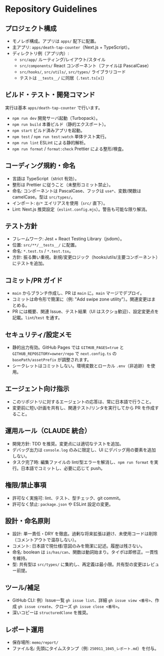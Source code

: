 # Repository Guidelines

## プロジェクト構成
- モノレポ構成。アプリは `apps/` 配下に配置。
- 主アプリ: `apps/death-tap-counter`（Next.js + TypeScript）。
- ディレクトリ例（アプリ内）:
  - `src/app/` ルーティング/レイアウト/スタイル
  - `src/components/` React コンポーネント（ファイルは PascalCase）
  - `src/hooks/`, `src/utils/`, `src/types/` ライブラリコード
  - テストは `__tests__/` に同居（`.test.ts[x]`）

## ビルド・テスト・開発コマンド
実行は基本 `apps/death-tap-counter` で行います。
- `npm run dev` 開発サーバ起動（Turbopack）。
- `npm run build` 本番ビルド（静的エクスポート）。
- `npm start` ビルド済みアプリを起動。
- `npm test` / `npm run test:watch` 単体テスト実行。
- `npm run lint` ESLint による静的解析。
- `npm run format` / `format:check` Prettier による整形/検査。

## コーディング規約・命名
- 言語は TypeScript（strict 有効）。
- 整形は Prettier に従うこと（未整形コミット禁止）。
- 命名: コンポーネントは PascalCase、フックは `use*`、変数/関数は camelCase。型は `src/types/`。
- インポート: `@/*` エイリアスを使用（`src/` 直下）。
- Lint: Next.js 推奨設定（`eslint.config.mjs`）。警告も可能な限り解消。

## テスト方針
- フレームワーク: Jest + React Testing Library（jsdom）。
- 位置: `src/**/__tests__/` に配置。
- 命名: `*.test.ts` / `*.test.tsx`。
- 方針: 振る舞い重視。新規/変更ロジック（hooks/utils/主要コンポーネント）にテストを追加。

## コミット/PR ガイド
- `main` からブランチ作成し、PR は `main` に。`main` マージでデプロイ。
- コミットは命令形で簡潔に（例: "Add swipe zone utility"）。関連変更はまとめる。
- PR には概要、関連 Issue、テスト結果（UI はスクショ歓迎）、設定変更点を記載。`lint`/`test` を通す。

## セキュリティ/設定メモ
- 静的出力有効。GitHub Pages では `GITHUB_PAGES=true` と `GITHUB_REPOSITORY=owner/repo` で `next.config.ts` の `basePath/assetPrefix` が調整されます。
- シークレットはコミットしない。環境変数とローカル `.env`（非追跡）を使用。

## エージェント向け指示
- このリポジトリに対するエージェントの応答は、常に日本語で行うこと。
- 変更前に短い計画を共有し、関連テスト/リンタを実行してから PR を作成すること。

## 運用ルール（CLAUDE 統合）
- 開発方針: TDD を推奨。変更点には適切なテストを追加。
- デバッグ出力は `console.log` のみに限定し、UI にデバッグ用の要素を追加しない。
- タスク完了時: 編集ファイルの lint/型エラーを解消し、`npm run format` を実行。日本語でコミットし、必要に応じて push。

## 権限/禁止事項
- 許可なく実施可: lint、テスト、型チェック、git commit。
- 許可なく禁止: `package.json` や ESLint 設定の変更。

## 設計・命名原則
- 設計: 単一責任・DRY を徹底。過剰な将来拡張は避け、未使用コードは削除（コメントアウトで温存しない）。
- コメント: 日本語で現仕様/意図のみを簡潔に記述。履歴は残さない。
- 命名: boolean は `is/has/can`、関数は動詞始まり。タイポは即修正。一貫性を維持。
- 型: 共有型は `src/types/` に集約し、再定義は最小限。共有型の変更はレビュー前提。

## ツール/補足
- GitHub CLI: 例）Issue一覧 `gh issue list`、詳細 `gh issue view <番号>`、作成 `gh issue create`、クローズ `gh issue close <番号>`。
- 深いコピーは `structuredClone` を推奨。

## レポート運用
- 保存場所: `memo/report/`
- ファイル名: 先頭にタイムスタンプ（例: `250911_1045_レポート.md`）を付与。

